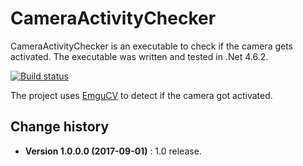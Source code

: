 CameraActivityChecker
====================================

CameraActivityChecker is an executable to check if the camera gets activated.
The executable was written and tested in .Net 4.6.2.

[![Build status](https://ci.appveyor.com/api/projects/status/5ldvb10jtf47fwqo?svg=true)](https://ci.appveyor.com/project/SeppPenner/cameraactivitychecker)

The project uses [EmguCV](http://www.emgu.com/wiki/index.php/Main_Page) to detect if the camera got activated.

Change history
--------------

* **Version 1.0.0.0 (2017-09-01)** : 1.0 release.